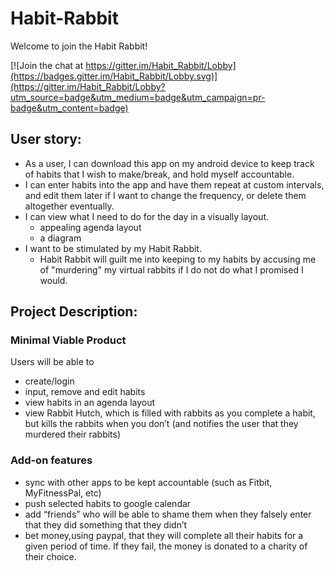 # Habit-Rabbit

Welcome to join the Habit Rabbit!

[![Join the chat at https://gitter.im/Habit_Rabbit/Lobby](https://badges.gitter.im/Habit_Rabbit/Lobby.svg)](https://gitter.im/Habit_Rabbit/Lobby?utm_source=badge&utm_medium=badge&utm_campaign=pr-badge&utm_content=badge)


## User story:
* As a user, I can download this app on my android device to keep track of habits that I wish to make/break, and hold myself accountable.
* I can enter habits into the app and have them repeat at custom intervals, and edit them later if I want to change the frequency, or delete them altogether eventually. 
* I can view what I need to do for the day in a visually layout. 
	* appealing agenda layout
	* a diagram
* I want to be stimulated by my Habit Rabbit.
	* Habit Rabbit will guilt me into keeping to my habits by accusing me of "murdering" my virtual rabbits if I do not do what I promised I would.


## Project Description:

### Minimal Viable Product
Users will be able to 
* create/login
* input, remove and edit habits
* view habits in an agenda layout
* view Rabbit Hutch, which is filled with rabbits as you complete a habit, but kills the rabbits when you don’t (and notifies the user that they murdered their rabbits)
    
### Add-on features
* sync with other apps to be kept accountable (such as Fitbit, MyFitnessPal, etc)
* push selected habits to google calendar
* add “friends” who will be able to shame them when they falsely enter that they did something that they didn’t
* bet money,using paypal, that they will complete all their habits for a given period of time. If they fail, the money is donated to a charity of their choice.

